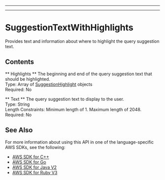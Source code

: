--------

--------

# SuggestionTextWithHighlights<a name="API_SuggestionTextWithHighlights"></a>

Provides text and information about where to highlight the query suggestion text\.

## Contents<a name="API_SuggestionTextWithHighlights_Contents"></a>

 ** Highlights **   <a name="Kendra-Type-SuggestionTextWithHighlights-Highlights"></a>
The beginning and end of the query suggestion text that should be highlighted\.  
Type: Array of [SuggestionHighlight](API_SuggestionHighlight.md) objects  
Required: No

 ** Text **   <a name="Kendra-Type-SuggestionTextWithHighlights-Text"></a>
The query suggestion text to display to the user\.  
Type: String  
Length Constraints: Minimum length of 1\. Maximum length of 2048\.  
Required: No

## See Also<a name="API_SuggestionTextWithHighlights_SeeAlso"></a>

For more information about using this API in one of the language\-specific AWS SDKs, see the following:
+  [AWS SDK for C\+\+](https://docs.aws.amazon.com/goto/SdkForCpp/kendra-2019-02-03/SuggestionTextWithHighlights) 
+  [AWS SDK for Go](https://docs.aws.amazon.com/goto/SdkForGoV1/kendra-2019-02-03/SuggestionTextWithHighlights) 
+  [AWS SDK for Java V2](https://docs.aws.amazon.com/goto/SdkForJavaV2/kendra-2019-02-03/SuggestionTextWithHighlights) 
+  [AWS SDK for Ruby V3](https://docs.aws.amazon.com/goto/SdkForRubyV3/kendra-2019-02-03/SuggestionTextWithHighlights) 